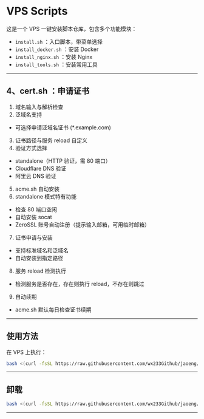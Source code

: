 # VPS Scripts

这是一个 VPS 一键安装脚本仓库，包含多个功能模块：

- `install.sh` ：入口脚本，带菜单选择
- `install_docker.sh` ：安装 Docker
- `install_nginx.sh` ：安装 Nginx
- `install_tools.sh` ：安装常用工具
  
---

## 4、cert.sh ：申请证书
1. 域名输入与解析检查
2. 泛域名支持
 - 可选择申请泛域名证书 (*.example.com)
3. 证书路径与服务 reload 自定义
4. 验证方式选择
 - standalone（HTTP 验证，需 80 端口）
- Cloudflare DNS 验证
- 阿里云 DNS 验证
5. acme.sh 自动安装
6. standalone 模式特有功能
 - 检查 80 端口空闲
 - 自动安装 socat
 - ZeroSSL 账号自动注册（提示输入邮箱，可用临时邮箱）
7. 证书申请与安装
 - 支持标准域名和泛域名
- 自动安装到指定路径
8. 服务 reload 检测执行
- 检测服务是否存在，存在则执行 reload，不存在则跳过
9. 自动续期
- acme.sh 默认每日检查证书续期

---

## 使用方法

在 VPS 上执行：

```bash
bash <(curl -fsSL https://raw.githubusercontent.com/wx233Github/jaoeng/main/install.sh)
```

---

## 卸载

```bash
bash <(curl -fsSL https://raw.githubusercontent.com/wx233Github/jaoeng/main/rm/install.sh)
```

---
